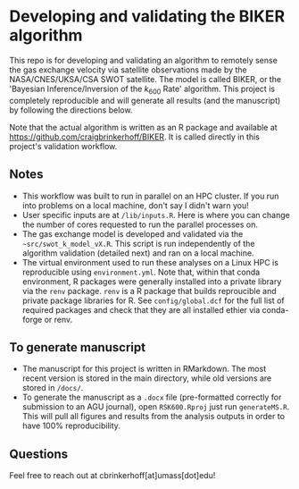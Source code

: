# Developing and validating the BIKER algorithm

This repo is for developing and validating an algorithm to remotely sense the gas exchange velocity via satellite observations made by the NASA/CNES/UKSA/CSA SWOT satellite. The model is called BIKER, or the 'Bayesian Inference/Inversion of the $k_{600}$ Rate' algorithm. This project is completely reproducible and will generate all results (and the manuscript) by following the directions below.

Note that the actual algorithm is written as an R package and available at <https://github.com/craigbrinkerhoff/BIKER>. It is called directly in this project's validation workflow.

## Notes

-   This workflow was built to run in parallel on an HPC cluster. If you run into problems on a local machine, don't say I didn't warn you! <br>
-   User specific inputs are at `/lib/inputs.R`. Here is where you can change the number of cores requested to run the parallel processes on.
-   The gas exchange model is developed and validated via the `~src/swot_k_model_vX.R`. This script is run independently of the algorithm validation (detailed next) and ran on a local machine.
-   The virtual environment used to run these analyses on a Linux HPC is reproducible using `environment.yml`. Note that, within that conda environment, R packages were generally installed into a private library via the `renv` package. `renv` is a R package that builds reproucible and private package libraries for R. See `config/global.dcf` for the full list of required packages and check that they are all installed ethier via conda-forge or renv.

## To generate manuscript

-   The manuscript for this project is written in RMarkdown. The most recent version is stored in the main directory, while old versions are stored in `/docs/`.
-   To generate the manuscript as a `.docx` file (pre-formatted correctly for submission to an AGU journal), open `RSK600.Rproj` just run `generateMS.R`. This will pull all figures and results from the analysis outputs in order to have 100% reproducibility.

## Questions

Feel free to reach out at cbrinkerhoff[at]umass[dot]edu!
